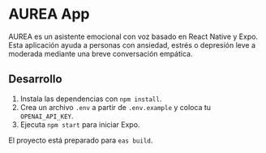 # AUREA App

AUREA es un asistente emocional con voz basado en React Native y Expo. Esta aplicación ayuda a personas con ansiedad, estrés o depresión leve a moderada mediante una breve conversación empática.

## Desarrollo

1. Instala las dependencias con `npm install`.
2. Crea un archivo `.env` a partir de `.env.example` y coloca tu `OPENAI_API_KEY`.
3. Ejecuta `npm start` para iniciar Expo.

El proyecto está preparado para `eas build`.
